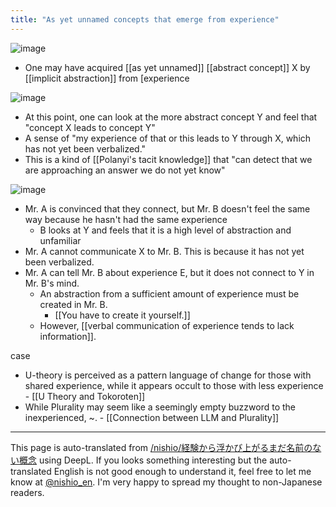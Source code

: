 ```yaml
---
title: "As yet unnamed concepts that emerge from experience"
---
```


![image](https://gyazo.com/56510cd5050b141ed5221d776d228949/thumb/1000)
- One may have acquired [[as yet unnamed]] [[abstract concept]] X by [[implicit abstraction]] from [experience

![image](https://gyazo.com/626b10a22e07ff6f1c8e9980a5081ed0/thumb/1000)
- At this point, one can look at the more abstract concept Y and feel that "concept X leads to concept Y"
- A sense of "my experience of that or this leads to Y through X, which has not yet been verbalized."
- This is a kind of [[Polanyi's tacit knowledge]] that "can detect that we are approaching an answer we do not yet know"

![image](https://gyazo.com/d38a64861e3f8686c0911d865d33dc1b/thumb/1000)

- Mr. A is convinced that they connect, but Mr. B doesn't feel the same way because he hasn't had the same experience
    - B looks at Y and feels that it is a high level of abstraction and unfamiliar
- Mr. A cannot communicate X to Mr. B. This is because it has not yet been verbalized.
- Mr. A can tell Mr. B about experience E, but it does not connect to Y in Mr. B's mind.
    - An abstraction from a sufficient amount of experience must be created in Mr. B.
        - [[You have to create it yourself.]]
    - However, [[verbal communication of experience tends to lack information]].

case
- U-theory is perceived as a pattern language of change for those with shared experience, while it appears occult to those with less experience
        - [[U Theory and Tokoroten]]
- While Plurality may seem like a seemingly empty buzzword to the inexperienced, ~.
        - [[Connection between LLM and Plurality]]
---
This page is auto-translated from [/nishio/経験から浮かび上がるまだ名前のない概念](https://scrapbox.io/nishio/経験から浮かび上がるまだ名前のない概念) using DeepL. If you looks something interesting but the auto-translated English is not good enough to understand it, feel free to let me know at [@nishio_en](https://twitter.com/nishio_en). I'm very happy to spread my thought to non-Japanese readers.